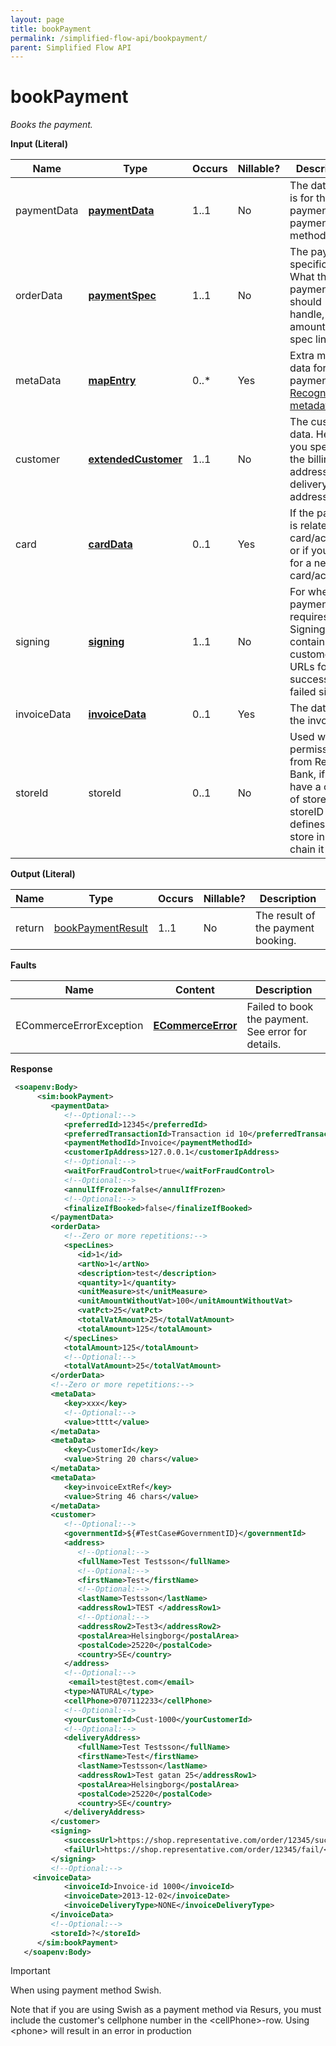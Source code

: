 ```yaml
---
layout: page
title: bookPayment
permalink: /simplified-flow-api/bookpayment/
parent: Simplified Flow API
---
```



# bookPayment 
*Books the payment.*

**Input (Literal)**

| Name         | Type                                     | Occurs | Nillable? | Description                                                                                                           |
|--------------|------------------------------------------|--------|-----------|-----------------------------------------------------------------------------------------------------------------------|
| paymentData  | **[paymentData](/development/api-types/paymentdata/)**           | 1..1   | No        | The data that is for the payment, e.g. payment method etc.                                                            |
| orderData    | **[paymentSpec](/development/api-types/paymentspec/)**           | 1..1   | No        | The payment specifications. What the payment should handle, the amounts, spec lines etc.                              |
| metaData     |  [**mapEntry**](/development/api-types/mapentry/)                | 0..\*  | Yes       | Extra meta data for the payment. [Recognized metadata](/development/recognized-metadata/).                                          |
| customer     | **[extendedCustomer](/development/api-types/customer/extendedcustomer/)** | 1..1   | No        | The customer data. Here you specify the billing address, delivery address etc.                                        |
| card         | **[cardData](/development/api-types/carddata/)**                 | 0..1   | Yes       | If the payment is related to a card/account, or if you apply for a new card/account.                                  |
| signing      | **[signing](/development/api-types/signing-object/)**            | 1..1   | No        | For when a payment requires a Signing, contains customer URLs for a successful or failed signing.                     |
| invoiceData  | **[invoiceData](/development/api-types/invoicedata/)**           | 0..1   | Yes       | The data for the invoice.                                                                                             |
| storeId      | storeId                                  | 0..1   | No        | Used with permission from Resurs Bank, if you have a chain of stores. storeID defines which store in the chain it is. |

**Output (Literal)**

| Name   | Type                                     | Occurs | Nillable? | Description                        |
|--------|------------------------------------------|--------|-----------|------------------------------------|
| return |  [bookPaymentResult](/development/api-types/bookpaymentresult/)  | 1..1   | No        | The result of the payment booking. |

**Faults**

| Name                     | Content                                  | Description                                        |
|--------------------------|------------------------------------------|----------------------------------------------------|
| ECommerceErrorException  | **[ECommerceError](/development/api-types/ecommerceerror/)**     | Failed to book the payment. See error for details. |

**Response** 
```xml
 <soapenv:Body>
      <sim:bookPayment>
         <paymentData>
            <!--Optional:-->
            <preferredId>12345</preferredId>
            <preferredTransactionId>Transaction id 10</preferredTransactionId>
            <paymentMethodId>Invoice</paymentMethodId>
            <customerIpAddress>127.0.0.1</customerIpAddress>
            <!--Optional:-->
            <waitForFraudControl>true</waitForFraudControl>
            <!--Optional:-->
            <annulIfFrozen>false</annulIfFrozen>
            <!--Optional:-->
            <finalizeIfBooked>false</finalizeIfBooked>
         </paymentData>
         <orderData>
            <!--Zero or more repetitions:-->
            <specLines>
               <id>1</id>
               <artNo>1</artNo>
               <description>test</description>
               <quantity>1</quantity>
               <unitMeasure>st</unitMeasure>
               <unitAmountWithoutVat>100</unitAmountWithoutVat>
               <vatPct>25</vatPct>
               <totalVatAmount>25</totalVatAmount>
               <totalAmount>125</totalAmount>
            </specLines>
            <totalAmount>125</totalAmount>
            <!--Optional:-->
            <totalVatAmount>25</totalVatAmount>
         </orderData>
         <!--Zero or more repetitions:-->
         <metaData>
            <key>xxx</key>
            <!--Optional:-->
            <value>tttt</value>
         </metaData>
         <metaData>
            <key>CustomerId</key>
            <value>String 20 chars</value>
         </metaData>
         <metaData>
            <key>invoiceExtRef</key>
            <value>String 46 chars</value>
         </metaData>
         <customer>
            <!--Optional:-->
            <governmentId>${#TestCase#GovernmentID}</governmentId>
            <address>
               <!--Optional:-->
               <fullName>Test Testsson</fullName>
               <!--Optional:-->
               <firstName>Test</firstName>
               <!--Optional:-->
               <lastName>Testsson</lastName>
               <addressRow1>TEST </addressRow1>
               <!--Optional:-->
               <addressRow2>Test3</addressRow2>
               <postalArea>Helsingborg</postalArea>
               <postalCode>25220</postalCode>
               <country>SE</country>
            </address>
            <!--Optional:-->
             <email>test@test.com</email>
            <type>NATURAL</type>
            <cellPhone>0707112233</cellPhone>
            <!--Optional:-->
            <yourCustomerId>Cust-1000</yourCustomerId>
            <!--Optional:-->
            <deliveryAddress>
               <fullName>Test Testsson</fullName>
               <firstName>Test</firstName>
               <lastName>Testsson</lastName>
               <addressRow1>Test gatan 25</addressRow1>
               <postalArea>Helsingborg</postalArea>
               <postalCode>25220</postalCode>
               <country>SE</country>
            </deliveryAddress>
         </customer>
         <signing>
            <successUrl>https://shop.representative.com/order/12345/success/</successUrl>
            <failUrl>https://shop.representative.com/order/12345/fail/</failUrl>
         </signing>
         <!--Optional:-->
     <invoiceData>
            <invoiceId>Invoice-id 1000</invoiceId>
            <invoiceDate>2013-12-02</invoiceDate>
            <invoiceDeliveryType>NONE</invoiceDeliveryType>
         </invoiceData>
         <!--Optional:-->
         <storeId>?</storeId>
      </sim:bookPayment>
   </soapenv:Body>
```


> [!IMPORTANT]
> When using payment method Swish.
> 
> Note that if you are using Swish as a
> payment method via Resurs, you must include the customer's cellphone
> number in the \<cellPhone\>-row. Using \<phone\> will result in an
> error in production

